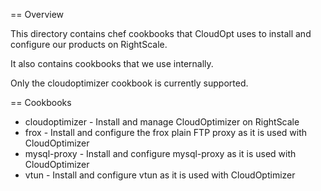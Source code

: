 == Overview

This directory contains chef cookbooks that CloudOpt uses to install and configure our products on RightScale.

It also contains cookbooks that we use internally.

Only the cloudoptimizer cookbook is currently supported.

== Cookbooks

* cloudoptimizer - Install and manage CloudOptimizer on RightScale
* frox - Install and configure the frox plain FTP proxy as it is used with CloudOptimizer
* mysql-proxy - Install and configure mysql-proxy as it is used with CloudOptimizer
* vtun - Install and configure vtun as it is used with CloudOptimizer